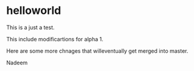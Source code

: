 helloworld
==========
This is a just a test.


This include modificartions for alpha 1.

Here are some more chnages that willeventually get merged into master.


Nadeem
